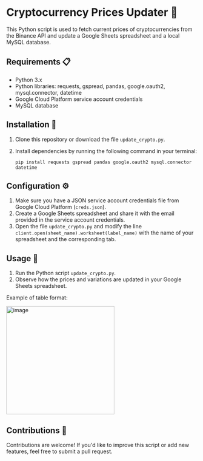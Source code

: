 # Cryptocurrency Prices Updater 🚀

This Python script is used to fetch current prices of cryptocurrencies from the Binance API and update a Google Sheets spreadsheet and a local MySQL database.

## Requirements 📋

- Python 3.x
- Python libraries: requests, gspread, pandas, google.oauth2, mysql.connector, datetime
- Google Cloud Platform service account credentials
- MySQL database

## Installation 🔧

1. Clone this repository or download the file `update_crypto.py`.
2. Install dependencies by running the following command in your terminal:

    ```
    pip install requests gspread pandas google.oauth2 mysql.connector datetime
    ```

## Configuration ⚙️

1. Make sure you have a JSON service account credentials file from Google Cloud Platform (`creds.json`).
2. Create a Google Sheets spreadsheet and share it with the email provided in the service account credentials.
3. Open the file `update_crypto.py` and modify the line `client.open(sheet_name).worksheet(label_name)` with the name of your spreadsheet and the corresponding tab.

## Usage 📄

1. Run the Python script `update_crypto.py`.
2. Observe how the prices and variations are updated in your Google Sheets spreadsheet.

Example of table format:

<img width="285" alt="image" src="https://github.com/lautaroreche/ActualizacionCryptomonedas/assets/97992228/efbdad14-589d-483e-b2d0-4bd0478bb328">


## Contributions 🎁

Contributions are welcome! If you'd like to improve this script or add new features, feel free to submit a pull request.
